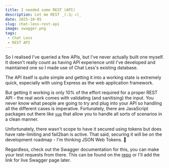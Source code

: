 ```yaml
---
title: I needed some REST (API)
description: Let me REST _(:3」∠)_
date: 2025-10-05
slug: chat-less-rest-api
image: swagger.png
tags:
 - Chat Less
 - REST API
---
```

So I realised I've queried a few APIs, but I've never actually built one myself.
It doesn't really count as having API experience until I've developed and maintained one so I made use of Chat Less's existing database.

The API itself is quite simple and getting it into a working state is extremely quick, especially with using Express as the web application framework.

But getting it working is only 10% of the effort required for a proper REST API - the real work comes with validating (and sanitising) the input. You never know what people are going to try and plug into your API so handling all the different cases is imperative. Fortunately, there are JavaScript packages out there like [`yup`](https://www.npmjs.com/package/yup) that allow you to handle all sorts of scenarios in a clean manner.

Unfortunately, there wasn't scope to have it secured using tokens but does have rate-limiting and fail2ban is active. That said, securing it will be on the development roadmap - I'm thinking JSON Web Tokens. 🤔

Regardless, check out the Swagger documentation for this, you can make your test requests from there. This can be found on the [repo](https://github.com/RigidSeine/chat-less/blob/master/server/swagger.json) or I'll add the link for live Swagger page later.